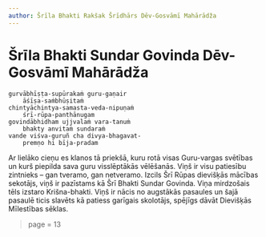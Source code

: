 ```yaml
---
author: Šrīla Bhakti Rakšak Šrīdhārs Dēv-Gosvāmī Mahārādža
---
```


# Šrīla Bhakti Sundar Govinda Dēv-Gosvāmī Mahārādža

    gurvābhīṣṭa-supūrakaṁ guru-gaṇair
        āśīṣa-saṁbhūṣitaṁ
    chintyāchintya-samasta-veda-nipuṇaṁ
        śrī-rūpa-panthānugam
    govindābhidham ujjvalaṁ vara-tanuṁ
        bhakty anvitaṁ sundaraṁ
    vande viśva-guruñ cha divya-bhagavat-
        premṇo hi bīja-pradam

Ar lielāko cieņu es klanos tā priekšā, kuru rotā visas Guru-vargas svētības un kurš piepilda sava guru visslēptākās vēlēšanās. Viņš ir visu patiesību zintnieks – gan tveramo, gan netveramo. Izcils Šrī Rūpas dievišķās mācības sekotājs, viņš ir pazīstams kā Šrī Bhakti Sundar Govinda. Viņa mirdzošais tēls izstaro Krišna-bhakti. Viņš ir nācis no augstākās pasaules un šajā pasaulē ticis slavēts kā patiess garīgais skolotājs, spējīgs dāvāt Dievišķās Mīlestības sēklas. 


> page = 13
